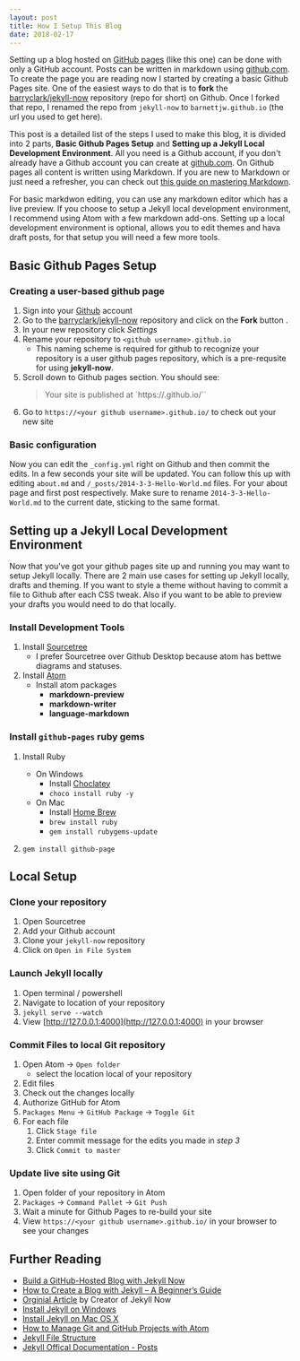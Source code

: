 ```yaml
---
layout: post
title: How I Setup This Blog
date: 2018-02-17
---
```


Setting up a blog hosted on [GitHub pages](https://pages.github.com/) (like this one) can be done with only a GitHub account. Posts can be written in markdown using [github.com](https://github.com). To create the page you are reading now I started by creating a basic Github Pages site. One of the easiest ways to do that is to **fork** the [barryclark/jekyll-now](https://github.com/barryclark/jekyll-now) repository (repo for short) on Github. Once I forked that repo, I renamed  the repo from `jekyll-now` to `barnettjw.github.io` (the url you used to get here).

This post is a detailed list of the steps I used to make this blog, it is divided into 2 parts, **Basic Github Pages Setup** and **Setting up a Jekyll Local Development Environment**. All you need is a Github account, if you don't already have a Github account you can create at [github.com](https://github.com/). On Github pages all content is written using Markdown. If you are new to Markdown or just need a refresher, you can check out [this guide on mastering Markdown](https://guides.github.com/features/mastering-markdown/).

For basic markdwon editing, you can use any markdown editor which has a live preview. If you choose to setup a Jekyll local development environment, I recommend using Atom with a few markdown add-ons. Setting up a local development environment is optional, allows you to edit themes and hava draft posts, for that setup you will need a few more tools.

## Basic Github Pages Setup

### Creating a user-based github page

1. Sign into your [Github](https://github.com) account
2. Go to the [barryclark/jekyll-now](https://github.com/barryclark/jekyll-now) repository and click on the **Fork** button .
3. In your new repository click *Settings*
4. Rename your repository to `<github username>.github.io`
    * This naming scheme is required for github to recognize your repository is a user github pages repository, which is a pre-requsite for using **jekyll-now**.
5. Scroll down to Github pages section. You should see:
    >  Your site is published at `https://<your github username>.github.io/``
6. Go to `https://<your github username>.github.io/` to check out your new site

### Basic configuration

Now you can edit the `_config.yml` right on Github and then commit the edits. In a few seconds your site will be updated. You can follow this up with editing  `about.md` and `/_posts/2014-3-3-Hello-World.md` files. For your about page and first post respectively. Make sure to rename `2014-3-3-Hello-World.md` to the current date, sticking to the same format.

## Setting up a Jekyll Local Development Environment

Now that you've got your github pages site up and running you may want to setup Jekyll locally. There are 2 main use cases for setting up Jekyll locally, drafts and theming. If you want to style a theme without having to commit a file to Github after each CSS tweak. Also if you want to be able to preview your drafts you would need to do that locally.

### Install Development Tools

1. Install [Sourcetree](https://www.sourcetreeapp.com/)
    - I prefer Sourcetree over Github Desktop because atom has bettwe diagrams and statuses.
2. Install [Atom](https://atom.io/)
    * Install atom packages
        * **markdown-preview**
        * **markdown-writer**
        * **language-markdown**

### Install `github-pages` ruby gems

1. Install Ruby
    - On Windows
        - Install [Choclatey](https://chocolatey.org/)
        - `choco install ruby -y`
    * On Mac
        - Install [Home Brew](https://brew.sh/)
        - `brew install ruby`
        - `gem install rubygems-update`

2. `gem install github-page`

## Local Setup
### Clone your repository

1. Open Sourcetree
2. Add your Github account
3. Clone your `jekyll-now` repository
4. Click on `Open in File System`

### Launch Jekyll locally

1. Open terminal / powershell
2. Navigate to location of your repository
3. `jekyll serve --watch`
4. View [http://127.0.0.1:4000](http://127.0.0.1:4000) in your browser

### Commit Files to local Git repository
1. Open Atom &#8594; `Open folder`
    * select the location local of your repository
2. Edit files
3. Check out the changes locally
4. Authorize GitHub for Atom
5. `Packages Menu` &#8594; `GitHub Package` &#8594; `Toggle Git`
7. For each file
    1. Click `Stage file`
    2. Enter commit message for the edits you made in *step 3*
    3. Click `Commit to master`

### Update live site using Git
1. Open folder of your repository in Atom
2. `Packages` &#8594; `Command Pallet` &#8594; `Git Push`
3. Wait a minute for Github Pages to re-build your site
4. View `https://<your github username>.github.io/` in your browser to see your changes

## Further Reading
* [Build a GitHub-Hosted Blog with Jekyll Now](https://www.hongkiat.com/blog/jekyll-now)
* [How to Create a Blog with Jekyll – A Beginner’s Guide](https://www.hongkiat.com/blog/blog-with-jekyll/)
* [Orginial Article](https://www.smashingmagazine.com/2014/08/build-blog-jekyll-github-pages/) by Creator of Jekyll Now
* [Install Jekyll on Windows](https://learn.cloudcannon.com/jekyll/install-jekyll-on-windows/)
* [Install Jekyll on Mac OS X](https://learn.cloudcannon.com/jekyll/install-jekyll-on-os-x/)
* [How to Manage Git and GitHub Projects with Atom](https://www.hongkiat.com/blog/manage-git-github-atom/)
* [Jekyll File Structure](https://learn.cloudcannon.com/jekyll/jekyll-file-structure/)
* [Jekyll Offical Documentation - Posts](https://jekyllrb.com/docs/posts/)
